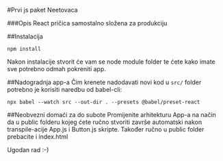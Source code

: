 #Prvi js paket Neetovaca

###Opis
React pričica samostalno složena za produkciju

##Instalacija

```
npm install
```

Nakon instalacije stvorit će vam se node module folder te ćete kako imate sve potrebno odmah pokreniti app.

##Nadogradnja app-a
Čim krenete nadodavati novi kod u `src/` folder potrebno je korisiti naredbu od babel-cli:

```
npx babel --watch src --out-dir . --presets @babel/preset-react
```

##Neobvezni domaći za do subote
Promijenite arhitekturu App-a na način da u public folderu kojeg ćete ručno stvoriti završe automatski nakon transpile-acije App.js i Button.js skripte. Također ručno u public folder prebacite i index.html

Ugodan rad :-)
